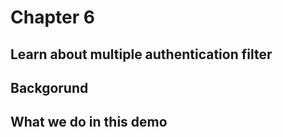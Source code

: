 # Chapter 6

## Learn about multiple authentication filter


## Backgorund

## What we do in this demo 

